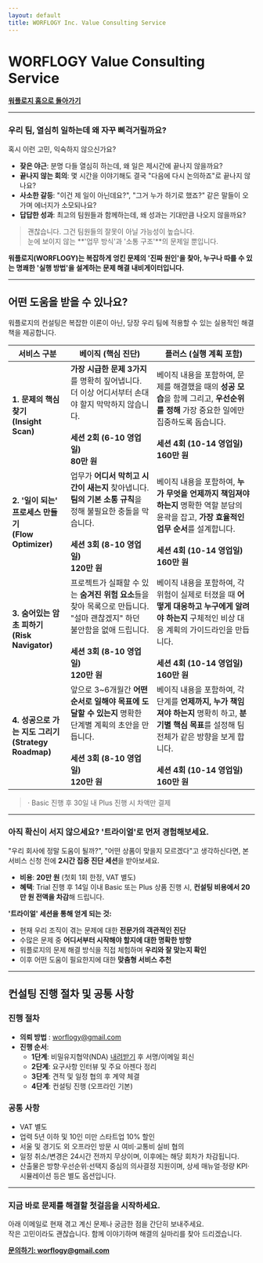 ```yaml
---
layout: default
title: WORFLOGY Inc. Value Consulting Service
---
```


# WORFLOGY Value Consulting Service

[**워플로지 홈으로 돌아가기**](https://worflogy.com)

---

### 우리 팀, 열심히 일하는데 왜 자꾸 삐걱거릴까요?

혹시 이런 고민, 익숙하지 않으신가요?

- **잦은 야근**: 분명 다들 열심히 하는데, 왜 일은 제시간에 끝나지 않을까요?
- **끝나지 않는 회의**: 몇 시간을 이야기해도 결국 "다음에 다시 논의하죠"로 끝나지 않나요?
- **사소한 갈등**: "이건 제 일이 아닌데요?", "그거 누가 하기로 했죠?" 같은 말들이 오가며 에너지가 소모되나요?
- **답답한 성과**: 최고의 팀원들과 함께하는데, 왜 성과는 기대만큼 나오지 않을까요?

> 괜찮습니다. 그건 팀원들의 잘못이 아닐 가능성이 높습니다.<br>
> 눈에 보이지 않는 **'업무 방식'과 '소통 구조'**의 문제일 뿐입니다.

**워플로지(WORFLOGY)는 복잡하게 엉킨 문제의 '진짜 원인'을 찾아, 누구나 따를 수 있는 명쾌한 '실행 방법'을 설계하는 문제 해결 내비게이터입니다.**

---

## 어떤 도움을 받을 수 있나요?

워플로지의 컨설팅은 복잡한 이론이 아닌, 당장 우리 팀에 적용할 수 있는 실용적인 해결책을 제공합니다.

| 서비스 구분 | 베이직 (핵심 진단) | 플러스 (실행 계획 포함) |
|---|---|---|
| **1. 문제의 핵심 찾기**<br>**(Insight Scan)** | **가장 시급한 문제 3가지**를 명확히 짚어냅니다. 더 이상 어디서부터 손대야 할지 막막하지 않습니다.<br><br>**세션 2회 (6-10 영업일)**<br>**80만 원** | 베이직 내용을 포함하여, 문제를 해결했을 때의 **성공 모습**을 함께 그리고, **우선순위를 정해** 가장 중요한 일에만 집중하도록 돕습니다.<br><br>**세션 4회 (10-14 영업일)**<br>**160만 원** |
| **2. '일이 되는' 프로세스 만들기**<br>**(Flow Optimizer)** | 업무가 **어디서 막히고 시간이 새는지** 찾아냅니다. **팀의 기본 소통 규칙**을 정해 불필요한 충돌을 막습니다.<br><br>**세션 3회 (8-10 영업일)**<br>**120만 원** | 베이직 내용을 포함하여, **누가 무엇을 언제까지 책임져야 하는지** 명확한 역할 분담의 윤곽을 잡고, **가장 효율적인 업무 순서**를 설계합니다.<br><br>**세션 4회 (10-14 영업일)**<br>**160만 원** |
| **3. 숨어있는 암초 피하기**<br>**(Risk Navigator)** | 프로젝트가 실패할 수 있는 **숨겨진 위험 요소**들을 찾아 목록으로 만듭니다. "설마 괜찮겠지" 하던 불안함을 없애 드립니다.<br><br>**세션 3회 (8-10 영업일)**<br>**120만 원** | 베이직 내용을 포함하여, 각 위험이 실제로 터졌을 때 **어떻게 대응하고 누구에게 알려야 하는지** 구체적인 비상 대응 계획의 가이드라인을 만듭니다.<br><br>**세션 4회 (10-14 영업일)**<br>**160만 원** |
| **4. 성공으로 가는 지도 그리기**<br>**(Strategy Roadmap)** | 앞으로 3~6개월간 **어떤 순서로 일해야 목표에 도달할 수 있는지** 명확한 단계별 계획의 초안을 만듭니다.<br><br>**세션 3회 (8-10 영업일)**<br>**120만 원** | 베이직 내용을 포함하여, 각 단계를 **언제까지, 누가 책임져야 하는지** 명확히 하고, **분기별 핵심 목표**를 설정해 팀 전체가 같은 방향을 보게 합니다.<br><br>**세션 4회 (10-14 영업일)**<br>**160만 원** |

> · Basic 진행 후 30일 내 Plus 진행 시 차액만 결제

---

### 아직 확신이 서지 않으세요? '트라이얼'로 먼저 경험해보세요.

"우리 회사에 정말 도움이 될까?", "어떤 상품이 맞을지 모르겠다"고 생각하신다면, 본 서비스 신청 전에 **2시간 집중 진단 세션**을 받아보세요.

- **비용**: **20만 원** (첫회 1회 한정, VAT 별도)
- **혜택**: Trial 진행 후 14일 이내 Basic 또는 Plus 상품 진행 시, **컨설팅 비용에서 20만 원 전액을 차감**해 드립니다.

**'트라이얼' 세션을 통해 얻게 되는 것:**

- 현재 우리 조직이 겪는 문제에 대한 **전문가의 객관적인 진단**
- 수많은 문제 중 **어디서부터 시작해야 할지에 대한 명확한 방향**
- 워플로지의 문제 해결 방식을 직접 체험하며 **우리와 잘 맞는지 확인**
- 이후 어떤 도움이 필요한지에 대한 **맞춤형 서비스 추천**

---

## 컨설팅 진행 절차 및 공통 사항

### 진행 절차

- **의뢰 방법** : [worflogy@gmail.com](mailto:worflogy@gmail.com)
- **진행 순서**:
    - **1단계**: 비밀유지협약(NDA) [내려받기](https://drive.google.com/file/d/1IpbFzdH17zTREo131JuWjV53xkd5bCHs/view?usp=sharing) 후 서명/이메일 회신
    - **2단계**: 요구사항 인터뷰 및 주요 아젠다 정리
    - **3단계**: 견적 및 일정 협의 후 계약 체결
    - **4단계**: 컨설팅 진행 (오프라인 기본)

### 공통 사항

- VAT 별도
- 업력 5년 이하 및 10인 미만 스타트업 10% 할인
- 서울 및 경기도 외 오프라인 방문 시 여비·교통비 실비 협의
- 일정 취소/변경은 24시간 전까지 무상이며, 이후에는 해당 회차가 차감됩니다.
- 산출물은 방향·우선순위·선택지 중심의 의사결정 지원이며, 상세 매뉴얼·정량 KPI·시뮬레이션 등은 별도 옵션입니다.

---

### 지금 바로 문제를 해결할 첫걸음을 시작하세요.

아래 이메일로 현재 겪고 계신 문제나 궁금한 점을 간단히 보내주세요.<br>
작은 고민이라도 괜찮습니다. 함께 이야기하며 해결의 실마리를 찾아 드리겠습니다.

**[문의하기: worflogy@gmail.com](mailto:worflogy@gmail.com)**

